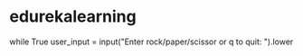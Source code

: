 # edurekalearning
while True
    user_input = input("Enter rock/paper/scissor or q to quit: ").lower
  
